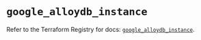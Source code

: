 # `google_alloydb_instance`

Refer to the Terraform Registry for docs: [`google_alloydb_instance`](https://registry.terraform.io/providers/hashicorp/google/6.44.0/docs/resources/alloydb_instance).
